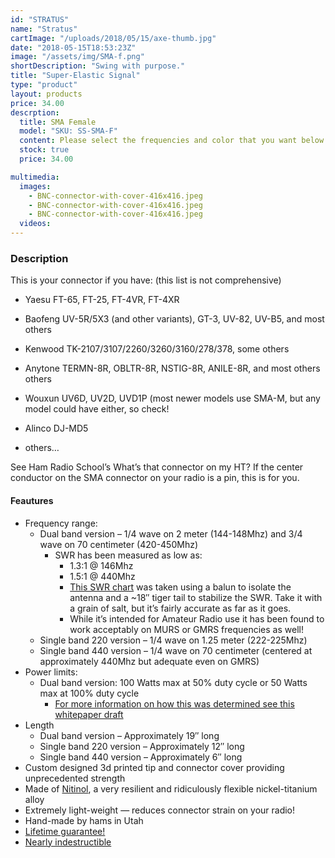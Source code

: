 ```yaml
---
id: "STRATUS"
name: "Stratus"
cartImage: "/uploads/2018/05/15/axe-thumb.jpg"
date: "2018-05-15T18:53:23Z"
image: "/assets/img/SMA-f.png"
shortDescription: "Swing with purpose."
title: "Super-Elastic Signal"
type: "product"
layout: products
price: 34.00
descrption:
  title: SMA Female
  model: "SKU: SS-SMA-F"
  content: Please select the frequencies and color that you want below — the <b> “classic” signal stick is “Dual Band” and “Black”.  All signal sticks come with a Glow in the Dark tip. </b>
  stock: true
  price: 34.00

multimedia:
  images:
    - BNC-connector-with-cover-416x416.jpeg
    - BNC-connector-with-cover-416x416.jpeg
    - BNC-connector-with-cover-416x416.jpeg
  videos:
---
```


### Description

This is your connector if you have: (this list is not comprehensive)

- Yaesu FT-65, FT-25, FT-4VR, FT-4XR

- Baofeng UV-5R/5X3 (and other variants), GT-3, UV-82, UV-B5, and most others
- Kenwood TK-2107/3107/2260/3260/3160/278/378, some others
- Anytone TERMN-8R, OBLTR-8R, NSTIG-8R, ANILE-8R, and most others others
- Wouxun UV6D, UV2D, UVD1P (most newer models use SMA-M, but any model could have either, so check!
- Alinco DJ-MD5
- others…

See Ham Radio School’s What’s that connector on my HT? If the center conductor on the SMA connector on your radio is a pin, this is for you.

#### Feautures

- Frequency range:
  - Dual band version – 1/4 wave on 2 meter (144-148Mhz) and 3/4 wave on 70 centimeter (420-450Mhz)
    - SWR has been measured as low as:
      - 1.3:1 @ 146Mhz
      - 1.5:1 @ 440Mhz
      - [This SWR chart](https://signalstuff.com/wp-content/uploads/2016/05/g.png) was taken using a balun to isolate the antenna and a ~18″ tiger tail to stabilize the SWR. Take it with a grain of salt, but it’s fairly accurate as far as it goes.
      - While it’s intended for Amateur Radio use it has been found to work acceptably on MURS or GMRS frequencies as well!
  - Single band 220 version – 1/4 wave on 1.25 meter (222-225Mhz)
  - Single band 440 version – 1/4 wave on 70 centimeter (centered at approximately 440Mhz but adequate even on GMRS)
- Power limits:
  - Dual band version: 100 Watts max at 50% duty cycle or 50 Watts max at 100% duty cycle
    - [For more information on how this was determined see this whitepaper draft](https://signalstuff.com/wp-content/uploads/2020/07/Estimate_2m-70cm_Capacity.pdf)
- Length
  - Dual band version – Approximately 19″ long
  - Single band 220 version – Approximately 12″ long
  - Single band 440 version – Approximately 6″ long
- Custom designed 3d printed tip and connector cover providing unprecedented strength
- Made of [Nitinol](https://en.wikipedia.org/wiki/Nickel_titanium), a very resilient and ridiculously flexible nickel-titanium alloy
- Extremely light-weight — reduces connector strain on your radio!
- Hand-made by hams in Utah
- [Lifetime guarantee!](http://signalstuff.com/antennas/rma/)
- [Nearly indestructible](https://signalstuff.com/antennas/video-review/)
